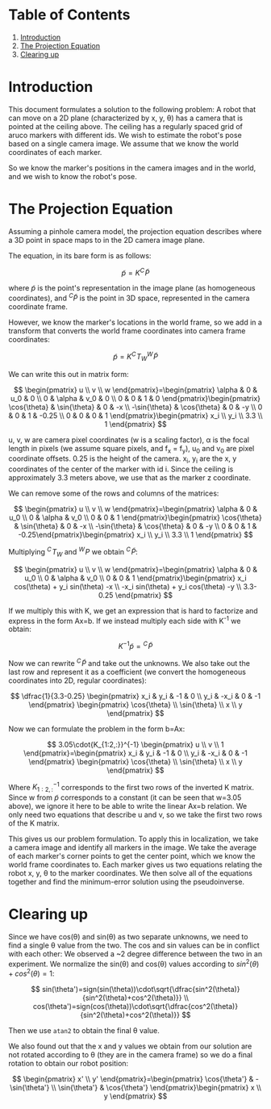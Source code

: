 
# Table of Contents

1.  [Introduction](#orgf034bb5)
2.  [The Projection Equation](#org6108d27)
3.  [Clearing up](#orgd13842e)



<a id="orgf034bb5"></a>

# Introduction

This document formulates a solution to the following problem:
A robot that can move on a 2D plane (characterized by x, y, &theta;) has a camera that is pointed at the ceiling above. The ceiling has a regularly spaced grid of aruco markers with different ids.
We wish to estimate the robot's pose based on a single camera image. We assume that we know the world coordinates of each marker.

So we know the marker's positions in the camera images and in the world, and we wish to know the robot's pose.


<a id="org6108d27"></a>

# The Projection Equation

Assuming a pinhole camera model, the projection equation describes where a 3D point in space maps to in the 2D camera image plane.

The equation, in its bare form is as follows:

$$
\tilde{p} = K {}^C\!\tilde{P}
$$

where $\tilde{p}$ is the point's representation in the image plane (as homogeneous coordinates), and ${}^C \tilde{P}$ is the point in 3D space, represented in the camera coordinate frame.

However, we know the marker's locations in the world frame, so we add in a transform that converts the world frame coordinates into camera frame coordinates:

$$
\tilde{p} = K {}^C\!T_W {}^W\!\tilde{P}
$$

We can write this out in matrix form:

$$
\begin{pmatrix} u \\ v \\ w \end{pmatrix}=\begin{pmatrix} \alpha & 0 & u_0 & 0 \\ 0 & \alpha & v_0 & 0 \\ 0 & 0 & 1 & 0 \end{pmatrix}\begin{pmatrix} \cos{\theta} & \sin{\theta} & 0 & 
 -x \\ -\sin{\theta} & \cos{\theta} & 0 & -y \\ 0 & 0 & 1 & -0.25 \\ 0 & 0 & 0 & 1 \end{pmatrix}\begin{pmatrix} x_i \\ y_i \\ 3.3 \\ 1 \end{pmatrix}
$$

u, v, w are camera pixel coordinates (w is a scaling factor), &alpha; is the focal length in pixels (we assume square pixels, and f<sub>x</sub> = f<sub>y</sub>), u<sub>0</sub> and v<sub>0</sub> are pixel coordinate offsets. 0.25 is the height of the camera. x<sub>i</sub>, y<sub>i</sub> are the x, y coordinates of the center of the marker with id i. Since the ceiling is approximately 3.3 meters above, we use that as the marker z coordinate.

We can remove some of the rows and columns of the matrices:

$$
\begin{pmatrix} u \\ v \\ w \end{pmatrix}=\begin{pmatrix} \alpha & 0 & u_0 \\ 0 & \alpha & v_0 \\ 0 & 0 & 1 \end{pmatrix}\begin{pmatrix} \cos{\theta} & \sin{\theta} & 0 & 
 -x \\ -\sin{\theta} & \cos{\theta} & 0 & -y \\ 0 & 0 & 1 & -0.25\end{pmatrix}\begin{pmatrix} x_i \\ y_i \\ 3.3 \\ 1 \end{pmatrix}
$$

Multiplying ${}^C\!T_W$ and ${}^W\!P$ we obtain ${}^C\!\tilde{P}$:

$$
\begin{pmatrix} u \\ v \\ w \end{pmatrix}=\begin{pmatrix} \alpha & 0 & u_0 \\ 0 & \alpha & v_0 \\ 0 & 0 & 1 \end{pmatrix}\begin{pmatrix} x_i cos(\theta) + y_i sin(\theta) -x  \\ -x_i sin(\theta) + y_i cos(\theta) -y \\ 3.3-0.25 \end{pmatrix}
$$

If we multiply this with K, we get an expression that is hard to factorize and express in the form Ax=b. If we instead multiply each side with K<sup>-1</sup> we obtain:

$$
K^{-1}\tilde{p} = {}^C\!\tilde{P}
$$

Now we can rewrite ${}^C\!\tilde{P}$ and take out the unknowns. We also take out the last row and represent it as a coefficient (we convert the homogeneous coordinates into 2D, regular coordinates):

$$
\dfrac{1}{3.3-0.25} \begin{pmatrix} x_i & y_i & -1 & 0 \\ y_i & -x_i & 0 & -1 \end{pmatrix} \begin{pmatrix} \cos{\theta} \\ \sin{\theta} \\ x \\ y \end{pmatrix}
$$

Now we can formulate the problem in the form b=Ax:

$$
3.05\cdot{K_{1:2,:}}^{-1} \begin{pmatrix} u \\ v \\ 1 \end{pmatrix}=\begin{pmatrix} x_i & y_i & -1 & 0 \\ y_i & -x_i & 0 & -1 \end{pmatrix} \begin{pmatrix} \cos{\theta} \\ \sin{\theta} \\ x \\ y \end{pmatrix}
$$

Where ${K_{1:2,:}}^{-1}$ corresponds to the first two rows of the inverted K matrix. Since w from $\tilde p$ corresponds to a constant (it can be seen that w=3.05 above), we ignore it here to be able to write the linear Ax=b relation. We only need two equations that describe u and v, so we take the first two rows of the K matrix.

This gives us our problem formulation. To apply this in localization, we take a camera image and identify all markers in the image. We take the average of each marker's corner points to get the center point, which we know the world frame coordinates to. Each marker gives us two equations relating the robot x, y, &theta; to the marker coordinates. We then solve all of the equations together and find the minimum-error solution using the pseudoinverse.


<a id="orgd13842e"></a>

# Clearing up

Since we have cos(&theta;) and sin(&theta;) as two separate unknowns, we need to find a single &theta; value from the two. The cos and sin values can be in conflict with each other: We observed a ~2 degree difference between the two in an experiment. We normalize the sin(&theta;) and cos(&theta;) values according to $sin^2(\theta)+cos^2(\theta)=1$:

$$
sin(\theta')=sign(sin(\theta))\cdot\sqrt{\dfrac{sin^2(\theta)}{sin^2(\theta)+cos^2(\theta)}}
\\
cos(\theta')=sign(cos(\theta))\cdot\sqrt{\dfrac{cos^2(\theta)}{sin^2(\theta)+cos^2(\theta)}}
$$

Then we use `atan2` to obtain the final &theta; value.

We also found out that the x and y values we obtain from our solution are not rotated according to &theta; (they are in the camera frame) so we do a final rotation to obtain our robot position:

$$
\begin{pmatrix} x' \\ y' \end{pmatrix}=\begin{pmatrix} \cos{\theta'} & -\sin{\theta'} \\ \sin{\theta'} & \cos{\theta'} \end{pmatrix}\begin{pmatrix} x \\ y \end{pmatrix}
$$
